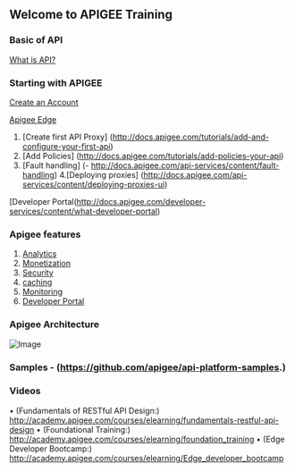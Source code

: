 ## Welcome to APIGEE Training

### Basic of API
[What is API?](http://docs.apigee.com/api-services/content/understanding-apis-and-api-proxies) 

### Starting with APIGEE

[Create an Account](http://docs.apigee.com/api-services/content/creating-apigee-edge-account)

[Apigee Edge](http://docs.apigee.com/api-services/content/what-apigee-edge)

   1. [Create first API Proxy] (http://docs.apigee.com/tutorials/add-and-configure-your-first-api)
   2. [Add Policies] (http://docs.apigee.com/tutorials/add-policies-your-api)
   3. [Fault handling] (- http://docs.apigee.com/api-services/content/fault-handling)
   4.[Deploying proxies] (http://docs.apigee.com/api-services/content/deploying-proxies-ui)
    
    
[Developer Portal(http://docs.apigee.com/developer-services/content/what-developer-portal)

### Apigee features

   1. [Analytics](http://docs.apigee.com/analytics-services/content/analytics-services-overview)
   2. [Monetization](http://docs.apigee.com/monetization/content/configure-monetization-developer-portal)
   3. [Security](http://docs.apigee.com/api-services/content/api-security)
   4. [caching](http://docs.apigee.com/api-services/content/caching-edge)
   5. [Monitoring](http://docs.apigee.com/api-services/content/using-trace-tool-0)
   6. [Developer Portal](http://docs.apigee.com/developer-services/content/what-developer-portal)
    
### Apigee Architecture

![Image](src)

### Samples - (https://github.com/apigee/api-platform-samples.)


### Videos 

•	(Fundamentals of RESTful API Design:) http://academy.apigee.com/courses/elearning/fundamentals-restful-api-design
•	(Foundational Training:) http://academy.apigee.com/courses/elearning/foundation_training
•	(Edge Developer Bootcamp:)  http://academy.apigee.com/courses/elearning/Edge_developer_bootcamp

